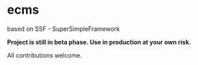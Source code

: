 ecms
===
 
based on
SSF - SuperSimpleFramework

**Project is still in beta phase. Use in production at your own risk.**

All contributions welcome.